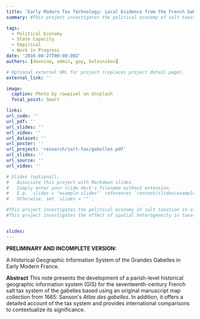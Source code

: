 ```yaml
---
title: 'Early Modern Tax Technology: Local Evidence from the French Gabelle (with Eva Davoine, Victor Gay & Igor Kolesnikov)'
summary: #This project investigates the political economy of salt taxation in old regime France.

tags:
  - Political Economy
  - State Capacity
  - Empirical
  - Work in Progress
date: '2016-04-27T00:00:00Z'
authors: [davoine, admin, gay, kolesnikov]

# Optional external URL for project (replaces project detail page).
external_link: ''

image:
  caption: Photo by rawpixel on Unsplash
  focal_point: Smart

links:
url_code: ''
url_pdf: ''
url_slides: ''
url_video: ''
url_dataset: ''
url_poster: ''
url_project: 'research/salt-tax/gabelles.pdf'
url_slides: ''
url_source: ''
url_video: ''

# Slides (optional).
#   Associate this project with Markdown slides.
#   Simply enter your slide deck's filename without extension.
#   E.g. `slides = "example-slides"` references `content/slides/example-slides.md`.
#   Otherwise, set `slides = ""`.

#This project investigates the political economy of salt taxation in old regime France.
#This project investigates the effect of spatial heterogeneity in taxation on social conflict, using local variation in salt taxation in 18th-century France. 


slides:
---
```

**PRELIMINARY AND INCOMPLETE VERSION:**

A Historical Geographic Information System of the Grandes Gabelles in Early Modern France.

**Abstract** This note presents the development of a parish-level historical geographic information system (GIS) for the seventeenth-century French salt tax system of the gabelles based using an original manuscript map collection from 1665: Sanson's *Atlas des gabelles*. In addition, it offers a detailed account of the tax system and provides international comparisons to contextualize its significance.
  
